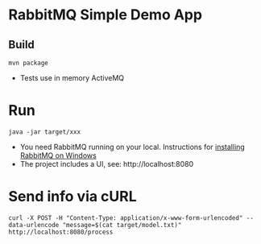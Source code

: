 # RabbitMQ Simple Demo App

## Build
```
mvn package
```

* Tests use in memory ActiveMQ

# Run
```
java -jar target/xxx
```

* You need RabbitMQ running on your local. Instructions for [installing RabbitMQ on Windows](https://www.rabbitmq.com/install-windows.html)
* The project includes a UI, see: http://localhost:8080

# Send info via cURL
```
curl -X POST -H "Content-Type: application/x-www-form-urlencoded" --data-urlencode "message=$(cat target/model.txt)" http://localhost:8080/process
```